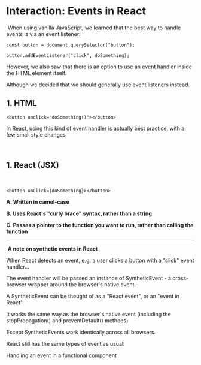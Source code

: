 # Interaction: Events in React

​
When using vanilla JavaScript, we learned that the best way to handle events is via an event listener:

```JS
const button = document.querySelector("button");

button.addEventListener("click", doSomething);
```

However, we also saw that there is an option to use an event handler inside the HTML element itself.

Although we decided that we should generally use event listeners instead.
​

## 1. HTML

```JS
<button onclick="doSomething()"></button>
```

In React, using this kind of event handler is actually best practice, with a few small style changes

​

## 1. React (JSX)

​

```JS
<button onClick={doSomething}></button>
```

**A. Written in camel-case**

**B. Uses React's "curly brace" syntax, rather than a string**

**C. Passes a pointer to the function you want to run, rather than calling the function**
​

---

​
**A note on synthetic events in React**
​

When React detects an event, e.g. a user clicks a button with a "click" event handler...

The event handler will be passed an instance of SyntheticEvent - a cross-browser wrapper around the browser's native event.

A SyntheticEvent can be thought of as a "React event", or an "event in React"

It works the same way as the browser's native event (including the stopPropagation() and preventDefault() methods)

Except SyntheticEvents work identically across all browsers.

React still has the same types of event as usual!
​
​

Handling an event in a functional component
